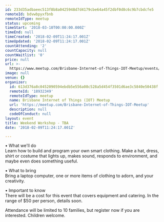 ```yaml
---
id: 233d35adbaeec513f8b8a0425948d7d4179cbe64a45f2dbf0d8c6c9b7cbdcfe5
remoteId: bdvwbpyxfbnb
remoteIdType: meetup
status: upcoming
timeStart: '2018-03-10T00:00:00.000Z'
timeEnd: null
timeCreated: '2018-02-09T11:24:17.001Z'
timeUpdated: '2018-02-09T11:24:17.001Z'
countAttending: '2'
countCapacity: null
countWaitlist: '0'
price: null
url: >-
  https://www.meetup.com/Brisbane-Internet-of-Things-IOT-Meetup/events/245652910/
image: null
venue: {}
organizer:
  id: 613d376a8c0452090594ebdb5e556a08c528a5d454f3501d6ae3c5840e50438f
  remoteId: '18932349'
  remoteIdType: meetup
  name: Brisbane Internet of Things (IOT) Meetup
  url: 'https://meetup.com/Brisbane-Internet-of-Things-IOT-Meetup'
  description: null
  codeOfConduct: null
layout: event
title: Weekend Workshop - TBA
date: '2018-02-09T11:24:17.001Z'

---
```

<p>• What we'll do<br/>Learn how to build and program your own smart clothing. Make a hat, dress, shirt or costume that lights up, makes sound, responds to environment, and maybe even does something useful.</p> <p>• What to bring<br/>Bring a laptop computer, one or more items of clothing to adorn, and your creativity.</p> <p>• Important to know<br/>There will be a cost for this event that covers equipment and catering. In the range of $50 per person, details soon.</p> <p>Attendance will be limited to 10 families, but register now if you are interested. Children welcome.</p>
